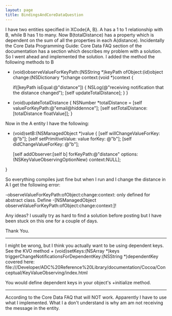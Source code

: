 ```yaml
---
layout: page
title: BindingsAndCoreDataQuestion
---
```





I have two entities specified in XCode{A, B}.  A has a 1 to 1
relationship with B, while B has 1 to many.  Now B(totalDistance) has
a property which is dependent on the sum of all the properties in each
A(distance).  Incidentally the Core Data Programming Guide: Core Data
FAQ section of the documentation has a  section which describes my
problem with a solution.  So I went ahead and implemented the
solution.  I added the method the following methods to B

    
- (void)observeValueForKeyPath:(NSString *)keyPath ofObject:(id)object
change:(NSDictionary *)change context:(void *)context
{

    if([keyPath isEqual:@"distance"])
    {
        NSLog(@"receiving notification that the distance changed");
        [self updateTotalDistance];
    }
}

- (void)updateTotalDistance
{
    NSNumber *totalDistance = [self valueForKeyPath:@"email@hiddennce"];
    [self setTotalDistance: [totalDistance floatValue]];
}

Now in the A entity I have the following:

- (void)setB:(NSManagedObject *)value
{
    [self willChangeValueForKey: @"b"];
    [self setPrimitiveValue: value
                     forKey: @"b"];
    [self didChangeValueForKey: @"b"];


    [self addObserver:[self b]
           forKeyPath:@"distance"
              options:(NSKeyValueObservingOptionNew)
              context:NULL];

}



So everything compiles just fine but when I run and I change the
distance in A I get the following error:

-observeValueForKeyPath:ofObject:change:context: only defined for
abstract class.  Define -[NSManagedObject
observeValueForKeyPath:ofObject:change:context:]!

Any ideas?  I usually try as hard to find a solution before posting
but I have been stuck on this one for a couple of days.

Thank You.

----

I might be wrong, but I think you actually want to be using dependent keys. See the KVO method     + (void)setKeys:(NSArray *)keys triggerChangeNotificationsForDependentKey:(NSString *)dependentKey covered here: file:///Developer/ADC%20Reference%20Library/documentation/Cocoa/Conceptual/KeyValueObserving/index.html

You would define dependent keys in your object's +initialize method.

----

According to the Core Data FAQ that will NOT work.  Apparently I have to use what I implemented.  What I a don't understand is why am am not receiving the message in the entity.

